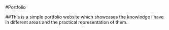 #Portfolio

##This is a simple portfolio website which showcases the knowledge i have in different areas and the practical representation of them.